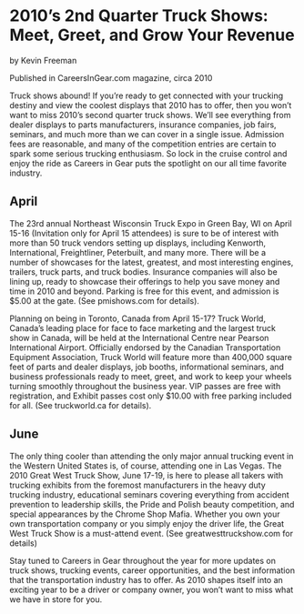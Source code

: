 # 2010’s 2nd Quarter Truck Shows: Meet, Greet, and Grow Your Revenue

by Kevin Freeman

Published in CareersInGear.com magazine, circa 2010

Truck shows abound! If you’re ready to get connected with your trucking destiny and view the coolest displays that 2010 has to offer, then you won’t want to miss 2010’s second quarter truck shows. We’ll see everything from dealer displays to parts manufacturers, insurance companies, job fairs, seminars, and much more than we can cover in a single issue. Admission fees are reasonable, and many of the competition entries are certain to spark some serious trucking enthusiasm. So lock in the cruise control and enjoy the ride as Careers in Gear puts the spotlight on our all time favorite industry.

## April

The 23rd annual Northeast Wisconsin Truck Expo in Green Bay, WI on April 15-16 (Invitation only for April 15 attendees) is sure to be of interest with more than 50 truck vendors setting up displays, including Kenworth, International, Freightliner, Peterbuilt, and many more. There will be a number of showcases for the latest, greatest, and most interesting engines, trailers, truck parts, and truck bodies. Insurance companies will also be lining up, ready to showcase their offerings to help you save money and time in 2010 and beyond. Parking is free for this event, and admission is $5.00 at the gate. (See pmishows.com for details).

Planning on being in Toronto, Canada from April 15-17? Truck World, Canada’s leading place for face to face marketing and the largest truck show in Canada, will be held at the International Centre near Pearson International Airport. Officially endorsed by the Canadian Transportation Equipment Association, Truck World will feature more than 400,000 square feet of parts and dealer displays, job booths, informational seminars, and business professionals ready to meet, greet, and work to keep your wheels turning smoothly throughout the business year. VIP passes are free with registration, and Exhibit passes cost only $10.00 with free parking included for all. (See truckworld.ca for details). 

## June

The only thing cooler than attending the only major annual trucking event in the Western United States is, of course, attending one in Las Vegas. The 2010 Great West Truck Show, June 17-19, is here to please all takers with trucking exhibits from the foremost manufacturers in the heavy duty trucking industry, educational seminars covering everything from accident prevention to leadership skills, the Pride and Polish beauty competition, and special appearances by the Chrome Shop Mafia. Whether you own your own transportation company or you simply enjoy the driver life, the Great West Truck Show is a must-attend event. (See greatwesttruckshow.com for details)

Stay tuned to Careers in Gear throughout the year for more updates on truck shows, trucking events, career opportunities, and the best information that the transportation industry has to offer. As 2010 shapes itself into an exciting year to be a driver or company owner, you won’t want to miss what we have in store for you. 

